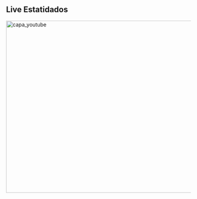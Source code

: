 ## Live Estatidados

<img width="847" height="469" alt="capa_youtube" src="https://github.com/user-attachments/assets/da58a9f6-1ba4-482c-a6c0-3155552edd79" />

